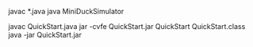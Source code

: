 javac *.java
java MiniDuckSimulator


javac QuickStart.java
jar -cvfe QuickStart.jar QuickStart QuickStart.class
java -jar QuickStart.jar